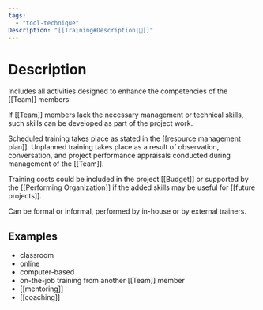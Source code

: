 ```yaml
---
tags:
  - "tool-technique"
Description: "[[Training#Description|📝]]"
---
```

# Description
Includes all activities designed to enhance the competencies of the [[Team]] members.

If [[Team]] members lack the necessary management or technical skills, such skills can be developed as part of the project work.

Scheduled training takes place as stated in the [[resource management plan]]. Unplanned training takes place as a result of observation, conversation, and project performance appraisals conducted during management of the [[Team]].

Training costs could be included in the project [[Budget]] or supported by the [[Performing Organization]] if the added skills may be useful for [[future projects]].

Can be formal or informal, performed by in-house or by external trainers.
## Examples
- classroom
- online
- computer-based
- on-the-job training from another [[Team]] member
- [[mentoring]]
- [[coaching]]

